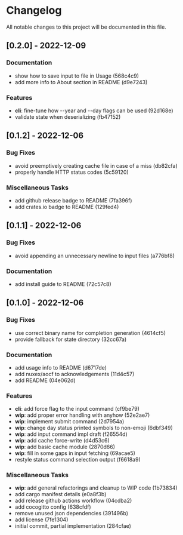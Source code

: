 # Changelog

All notable changes to this project will be documented in this file.

## [0.2.0] - 2022-12-09

### Documentation

- show how to save input to file in Usage (568c4c9)
- add more info to About section in README (d9e7243)

### Features

- **cli**: fine-tune how --year and --day flags can be used (92d168e)
- validate state when deserializing (fb47152)

## [0.1.2] - 2022-12-06

### Bug Fixes

- avoid preemptively creating cache file in case of a miss (db82cfa)
- properly handle HTTP status codes (5c59120)

### Miscellaneous Tasks

- add github release badge to README (7fa396f)
- add crates.io badge to README (129fed4)

## [0.1.1] - 2022-12-06

### Bug Fixes

- avoid appending an unnecessary newline to input files (a776bf8)

### Documentation

- add install guide to README (72c57c8)

## [0.1.0] - 2022-12-06

### Bug Fixes

- use correct binary name for completion generation (4614cf5)
- provide fallback for state directory (32cc67a)

### Documentation

- add usage info to README (d6717de)
- add nuxex/aocf to acknowledgements (11d4c57)
- add README (04e062d)

### Features

- **cli**: add force flag to the input command (cf9be79)
- **wip**: add proper error handling with anyhow (52e2ae7)
- **wip**: implement submit command (2d7954a)
- **wip**: change day status printed symbols to non-emoji (6dbf349)
- **wip**: add input command impl draft (f26554d)
- **wip**: add cache force-write (d4d53c6)
- **wip**: add basic cache module (2870d66)
- **wip**: fill in some gaps in input fetching (69acae5)
- restyle status command selection output (f6618a9)

### Miscellaneous Tasks

- **wip**: add general refactorings and cleanup to WIP code (1b73834)
- add cargo manifest details (e0a8f3b)
- add release github actions workflow (04cdba2)
- add cocogitto config (638cfdf)
- remove unused json dependencies (391496b)
- add license (7fe1304)
- initial commit, partial implementation (284cfae)

<!-- generated by git-cliff -->
